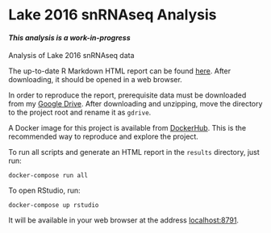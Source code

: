 <!---
    This file is part of lake-2016-snRNAseq.
    Copyright (C) 2019  Emir Turkes

    This program is free software: you can redistribute it and/or modify
    it under the terms of the GNU General Public License as published by
    the Free Software Foundation, either version 3 of the License, or
    (at your option) any later version.

    This program is distributed in the hope that it will be useful,
    but WITHOUT ANY WARRANTY; without even the implied warranty of
    MERCHANTABILITY or FITNESS FOR A PARTICULAR PURPOSE.  See the
    GNU General Public License for more details.

    You should have received a copy of the GNU General Public License
    along with this program.  If not, see <http://www.gnu.org/licenses/>.

    Emir Turkes can be contacted at emir.turkes@eturkes.com
-->

# Lake 2016 snRNAseq Analysis
#### *This analysis is a work-in-progress*

Analysis of Lake 2016 snRNAseq data

The up-to-date R Markdown HTML report can be found [here](https://drive.google.com/file/d/1vwjFSnYd1bUV_NGqQmY8oqoSFR1gdgQy/view?usp=sharing).
After downloading, it should be opened in a web browser.

In order to reproduce the report, prerequisite data must be downloaded from my [Google Drive](https://drive.google.com/drive/folders/1AabpzFGfe7ZMaQC3fV4IiwlSn0KupsqJ?usp=sharing).
After downloading and unzipping, move the directory to the project root and rename it as `gdrive`.

A Docker image for this project is available from [DockerHub](https://cloud.docker.com/repository/docker/eturkes/lake-2016-snrnaseq/general).
This is the recommended way to reproduce and explore the project.

To run all scripts and generate an HTML report in the `results` directory, just run:
```
docker-compose run all
```

To open RStudio, run:
```
docker-compose up rstudio
```
It will be available in your web browser at the address [localhost:8791](http://localhost:8791).
